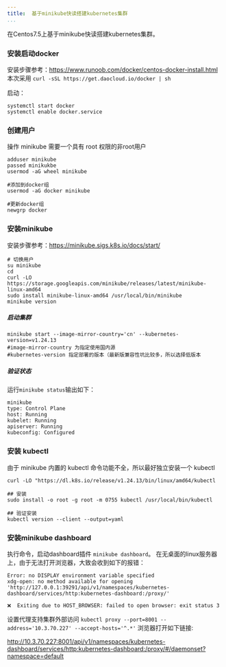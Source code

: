 ```yaml
---
title:  基于minikube快读搭建kubernetes集群
...
```


在Centos7.5上基于minikube快读搭建kubernetes集群。

### 安装启动docker

安装步骤参考：https://www.runoob.com/docker/centos-docker-install.html
本次采用 `curl -sSL https://get.daocloud.io/docker | sh`

启动：
```
systemctl start docker
systemctl enable docker.service
```

### 创建用户
操作 minikube 需要一个具有 root 权限的非root用户
```
adduser minikube
passed minikukbe
usermod -aG wheel minikube

#添加到docker组
usermod -aG docker minikube

#更新docker组
newgrp docker
```


### 安装minikube
安装步骤参考：https://minikube.sigs.k8s.io/docs/start/

```
# 切换用户
su minikube
cd
curl -LO https://storage.googleapis.com/minikube/releases/latest/minikube-linux-amd64
sudo install minikube-linux-amd64 /usr/local/bin/minikube
minikube version
```

##### 启动集群
```
minikube start --image-mirror-country='cn' --kubernetes-version=v1.24.13
#image-mirror-country 为指定使用国内源
#kubernetes-version 指定部署的版本（最新版兼容性坑比较多，所以选择低版本
```

##### 验证状态

运行`minikube status`输出如下：
```
minikube
type: Control Plane
host: Running
kubelet: Running
apiserver: Running
kubeconfig: Configured
```

### 安装 kubectl
由于 minikube 内置的 kubectl 命令功能不全，所以最好独立安装一个 kubectl

```
curl -LO "https://dl.k8s.io/release/v1.24.13/bin/linux/amd64/kubectl

## 安装
sudo install -o root -g root -m 0755 kubectl /usr/local/bin/kubectl

## 验证安装
kubectl version --client --output=yaml
```

### 安装minikube dashboard
执行命令，启动dashboard插件 `minikube dashboard`。 
在无桌面的linux服务器上，由于无法打开浏览器，大致会收到如下的报错：
```
Error: no DISPLAY environment variable specified
xdg-open: no method available for opening 'http://127.0.0.1:39291/api/v1/namespaces/kubernetes-dashboard/services/http:kubernetes-dashboard:/proxy/'

❌  Exiting due to HOST_BROWSER: failed to open browser: exit status 3
```

设置代理支持集群外部访问 `kubectl proxy --port=8001 --address='10.3.70.227' --accept-hosts='^.*'`
浏览器打开如下链接:

http://10.3.70.227:8001/api/v1/namespaces/kubernetes-dashboard/services/http:kubernetes-dashboard:/proxy/#/daemonset?namespace=default

